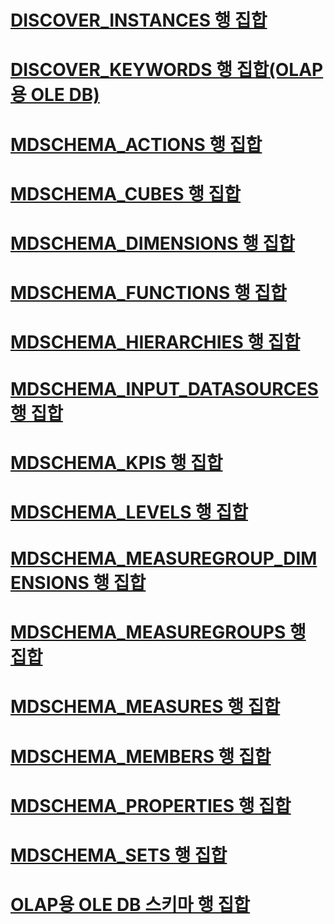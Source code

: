 # [DISCOVER_INSTANCES 행 집합](discover-instances-rowset.md)
# [DISCOVER_KEYWORDS 행 집합(OLAP용 OLE DB)](discover-keywords-rowset-ole-db-for-olap.md)
# [MDSCHEMA_ACTIONS 행 집합](mdschema-actions-rowset.md)
# [MDSCHEMA_CUBES 행 집합](mdschema-cubes-rowset.md)
# [MDSCHEMA_DIMENSIONS 행 집합](mdschema-dimensions-rowset.md)
# [MDSCHEMA_FUNCTIONS 행 집합](mdschema-functions-rowset.md)
# [MDSCHEMA_HIERARCHIES 행 집합](mdschema-hierarchies-rowset.md)
# [MDSCHEMA_INPUT_DATASOURCES 행 집합](mdschema-input-datasources-rowset.md)
# [MDSCHEMA_KPIS 행 집합](mdschema-kpis-rowset.md)
# [MDSCHEMA_LEVELS 행 집합](mdschema-levels-rowset.md)
# [MDSCHEMA_MEASUREGROUP_DIMENSIONS 행 집합](mdschema-measuregroup-dimensions-rowset.md)
# [MDSCHEMA_MEASUREGROUPS 행 집합](mdschema-measuregroups-rowset.md)
# [MDSCHEMA_MEASURES 행 집합](mdschema-measures-rowset.md)
# [MDSCHEMA_MEMBERS 행 집합](mdschema-members-rowset.md)
# [MDSCHEMA_PROPERTIES 행 집합](mdschema-properties-rowset.md)
# [MDSCHEMA_SETS 행 집합](mdschema-sets-rowset.md)
# [OLAP용 OLE DB 스키마 행 집합](ole-db-for-olap-schema-rowsets.md)
